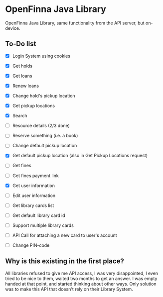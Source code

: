 # OpenFinna Java Library
OpenFinna Java Library, same functionality from the API server, but on-device.

## To-Do list
- [x] Login System using cookies
- [x] Get holds
- [x] Get loans
- [x] Renew loans
- [x] Change hold's pickup location
- [x] Get pickup locations
- [x] Search
- [ ] Resource details (2/3 done)
- [ ] Reserve something (i.e. a book)
- [ ] Change default pickup location
- [x] Get default pickup location (also in Get Pickup Locations request)
- [ ] Get fines
- [ ] Get fines payment link
- [x] Get user information
- [ ] Edit user information
- [ ] Get library cards list
- [ ] Get default library card id
- [ ] Support multiple library cards
- [ ] API Call for attaching a new card to user's account
- [ ] Change PIN-code


## Why is this existing in the first place?
All libraries refused to give me API access, I was very disappointed, I even tried to be nice to them, waited two months to get an answer. I was empty handed at that point, and started thinking about other ways. Only solution was to make this API that doesn't rely on their Library System.
